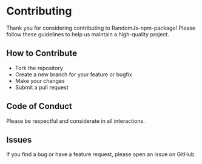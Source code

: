 # Contributing

Thank you for considering contributing to RandomJs-npm-package! Please follow these guidelines to help us maintain a high-quality project.

## How to Contribute

- Fork the repository
- Create a new branch for your feature or bugfix
- Make your changes
- Submit a pull request

## Code of Conduct

Please be respectful and considerate in all interactions.

## Issues

If you find a bug or have a feature request, please open an issue on GitHub.
